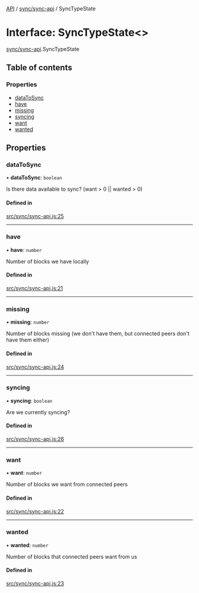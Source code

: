 [API](../README.md) / [sync/sync-api](../modules/sync_sync_api.md) / SyncTypeState

# Interface: SyncTypeState\<\>

[sync/sync-api](../modules/sync_sync_api.md).SyncTypeState

## Table of contents

### Properties

- [dataToSync](sync_sync_api.SyncTypeState.md#datatosync)
- [have](sync_sync_api.SyncTypeState.md#have)
- [missing](sync_sync_api.SyncTypeState.md#missing)
- [syncing](sync_sync_api.SyncTypeState.md#syncing)
- [want](sync_sync_api.SyncTypeState.md#want)
- [wanted](sync_sync_api.SyncTypeState.md#wanted)

## Properties

### dataToSync

• **dataToSync**: `boolean`

Is there data available to sync? (want > 0 || wanted > 0)

#### Defined in

[src/sync/sync-api.js:25](https://github.com/digidem/mapeo-core-next/blob/53dc843a45bb963f7a880f5f7973107d5b1fb99c/src/sync/sync-api.js#L25)

___

### have

• **have**: `number`

Number of blocks we have locally

#### Defined in

[src/sync/sync-api.js:21](https://github.com/digidem/mapeo-core-next/blob/53dc843a45bb963f7a880f5f7973107d5b1fb99c/src/sync/sync-api.js#L21)

___

### missing

• **missing**: `number`

Number of blocks missing (we don't have them, but connected peers don't have them either)

#### Defined in

[src/sync/sync-api.js:24](https://github.com/digidem/mapeo-core-next/blob/53dc843a45bb963f7a880f5f7973107d5b1fb99c/src/sync/sync-api.js#L24)

___

### syncing

• **syncing**: `boolean`

Are we currently syncing?

#### Defined in

[src/sync/sync-api.js:26](https://github.com/digidem/mapeo-core-next/blob/53dc843a45bb963f7a880f5f7973107d5b1fb99c/src/sync/sync-api.js#L26)

___

### want

• **want**: `number`

Number of blocks we want from connected peers

#### Defined in

[src/sync/sync-api.js:22](https://github.com/digidem/mapeo-core-next/blob/53dc843a45bb963f7a880f5f7973107d5b1fb99c/src/sync/sync-api.js#L22)

___

### wanted

• **wanted**: `number`

Number of blocks that connected peers want from us

#### Defined in

[src/sync/sync-api.js:23](https://github.com/digidem/mapeo-core-next/blob/53dc843a45bb963f7a880f5f7973107d5b1fb99c/src/sync/sync-api.js#L23)
